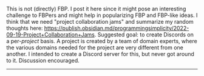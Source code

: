 This is not (directly) FBP.  I post it here since it might pose an interesting challenge to FBPers and might help in popularizing FBP and FBP-like ideas.
I think that we need "project collaboration jams" and summarize my random thoughts here: https://publish.obsidian.md/programmingsimplicity/2022-09-19-Project+Collaboration+Jams.
Suggested goal: to create Discords on a per-*project* basis.  A project is created by a team of domain experts, where the various domains needed for the project are very different from one another.
I intended to create a Discord server for this, but never got around to it.
Discussion encouraged.

---

